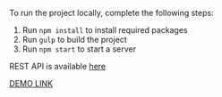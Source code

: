 To run the project locally, complete the following steps:

1. Run `npm install` to install required packages
2. Run `gulp` to build the project
3. Run `npm start` to start a server

REST API is available [here](https://github.com/abahachenka/appointment-app-api)

[DEMO LINK](https://appointment-by.herokuapp.com/)
